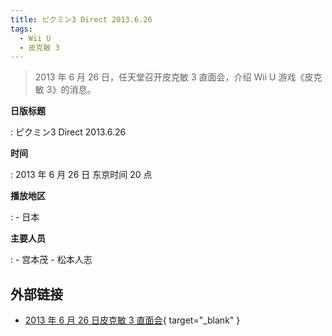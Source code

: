 ```yaml
---
title: ピクミン3 Direct 2013.6.26
tags:
  - Wii U
  - 皮克敏 3
---
```


> 2013 年 6 月 26 日，任天堂召开皮克敏 3 直面会，介绍 Wii U 游戏《皮克敏 3》的消息。

**日版标题**

:   ピクミン3 Direct 2013.6.26

**时间**

:   2013 年 6 月 26 日 东京时间 20 点

**播放地区**

:   - 日本

**主要人员**

:   - 宫本茂
	- 松本人志

## 外部链接

- [2013 年 6 月 26 日皮克敏 3 直面会](https://www.bilibili.com/video/BV1aK4y1b7Pa/){ target="_blank" }
